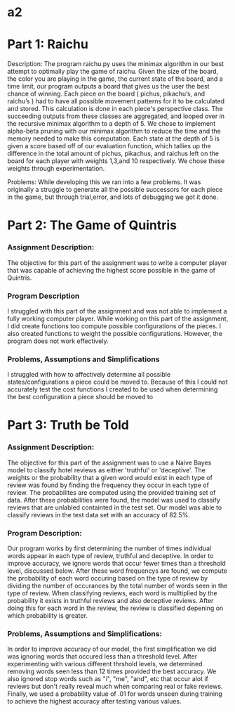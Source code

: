 # a2

# Part 1: Raichu

Description: The program raichu.py uses the minimax algorithm in our best attempt to optimally play the game of raichu. Given the size of the board, the color you are playing in the game, the current state of the board, and a time limit, our program outputs a board that gives us the user the best chance of winning. Each piece on the board ( pichus, pikachu’s, and raichu’s ) had to have all possible movement patterns for it to be calculated and stored. This calculation is done in each piece's perspective class. The succeeding outputs from these classes are aggregated, and looped over in the recursive minimax algorithm to a depth of 5. We chose to implement alpha-beta pruning with our minimax algorithm to reduce the time and the memory needed to make this computation. Each state at the depth of 5 is given a score based off of our evaluation function, which tallies up the difference in the total amount of pichus, pikachus, and raichus left on the board for each player with weights 1,3,and 10 respectively. We chose these weights through experimentation. 

Problems: While developing this we ran into a few problems. It was originally a struggle to generate all the possible successors for each piece in the game, but through trial,error, and lots of debugging we got it done. 


# Part 2: The Game of Quintris 
### Assignment Description:
The objective for this part of the assignment was to write a computer player that was capable of achieving the highest score possible in the game of Quintris.

### Program Description
I struggled with this part of the assignment and was not able to implement a fully working computer player. While working on this part of the assignment, I did create functions too compute possible configurations of the pieces. I also created functions to weight the possible configurations. However, the program does not work effectively.

### Problems, Assumptions and Simplifications
I struggled with how to affectively determine all possible states/configurations a piece could be moved to. Because of this I could not accurately test the cost functions I created to be used when determining the best configuration a piece should be moved to

# Part 3: Truth be Told
### Assignment Description: 
The objective for this part of the assignment was to use a Naive Bayes model to classify hotel reviews as either 'truthful' or 'deceptive'. The weights or the probability that a given word would exist in each type of review was found by finding the frequency they occur in each type of review. The probabilites are computed using the provided training set of data. After these probabilities were found, the model was used to classify reviews that are unlabled containted in the test set. Our model was able to classify reviews in the test data set with an accuracy of 82.5%.

### Program Description: 
Our program works by first determining the number of times individual words appear in each type of review, truthful and deceptive. In order to improve accuracy, we ignore words that occur fewer times than a threshold level, discussed below. After these word frequencys are found, we compute the probability of each word occuring based on the type of review by dividing the number of occurances by the total number of words seen in the type of review. When classifying reviews, each word is mulltiplied by the probability it exists in truthful reviews and also deceptive reviews. After doing this for each word in the review, the review is classified depening on which probability is greater.

### Problems, Assumptions and Simplifications:
In order to improve accuracy of our model, the first simplification we did was ignoring words that occured less than a threshold level. After experimenting with various different thrshold levels, we determined removing words seen less than 12 times provided the best accuracy. We also ignored stop words such as "i", "me", "and", etc that occur alot if reviews but don't really reveal much when comparing real or fake reviews. Finally, we used a probability value of .01 for words unseen during training to achieve the highest accuracy after testing various values. 
